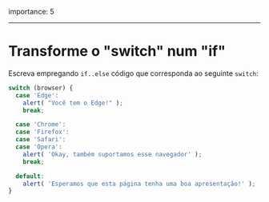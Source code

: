 importance: 5

---

# Transforme o "switch" num "if"

Escreva empregando `if..else` código que corresponda ao seguinte `switch`:

```js
switch (browser) {
  case 'Edge':
    alert( "Você tem o Edge!" );
    break;

  case 'Chrome':
  case 'Firefox':
  case 'Safari':
  case 'Opera':
    alert( 'Okay, também suportamos esse navegador' );
    break;

  default:
    alert( 'Esperamos que esta página tenha uma boa apresentação!' );
}
```

